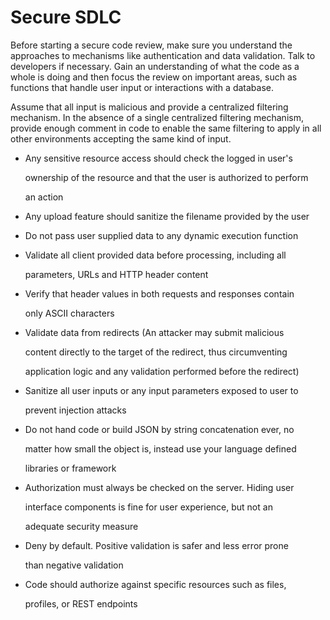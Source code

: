 # Secure SDLC

Before starting a secure code review, make sure you understand the approaches to mechanisms like authentication and data validation. Talk to developers if necessary. Gain an understanding of what the code as a whole is doing and then focus the review on important areas, such as functions that handle user input or interactions with a database.

Assume that all input is malicious and provide a centralized filtering mechanism. In the absence of a single centralized filtering mechanism, provide enough comment in code to enable the same filtering to apply in all other environments accepting the same kind of input.

* Any sensitive resource access should check the logged in user's

  ownership of the resource and that the user is authorized to perform

  an action

* Any upload feature should sanitize the filename provided by the user
* Do not pass user supplied data to any dynamic execution function
* Validate all client provided data before processing, including all

  parameters, URLs and HTTP header content

* Verify that header values in both requests and responses contain

  only ASCII characters

* Validate data from redirects \(An attacker may submit malicious

  content directly to the target of the redirect, thus circumventing

  application logic and any validation performed before the redirect\)

* Sanitize all user inputs or any input parameters exposed to user to

  prevent injection attacks

* Do not hand code or build JSON by string concatenation ever, no

  matter how small the object is, instead use your language defined

  libraries or framework

* Authorization must always be checked on the server. Hiding user

  interface components is fine for user experience, but not an

  adequate security measure

* Deny by default. Positive validation is safer and less error prone

  than negative validation

* Code should authorize against specific resources such as files,

  profiles, or REST endpoints

